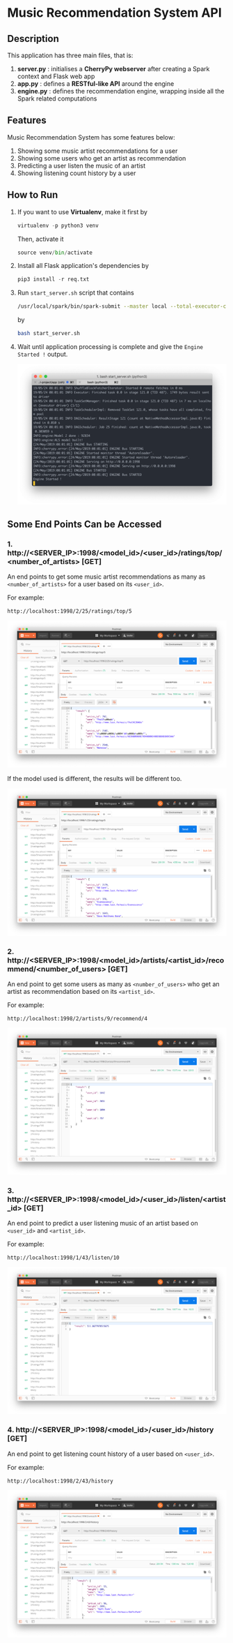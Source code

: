 # Music Recommendation System API

## Description
This application has three main files, that is:

1. **server.py** : initialises a **CherryPy webserver** after creating a Spark context and Flask web app
2. **app.py** : defines a **RESTful-like API** around the engine
3. **engine.py** :  defines the recommendation engine, wrapping inside all the Spark related computations

## Features
Music Recommendation System has some features below:
1. Showing some music artist recommendations for a user
2. Showing some users who get an artist as recommendation 
3. Predicting a user listen the music of an artist
4. Showing listening count history by a user

## How to Run
1. If you want to use **Virtualenv**, make it first by
    ```python
    virtualenv -p python3 venv
    ```
    Then, activate it
    ```python
    source venv/bin/activate
    ```
2. Install all Flask application's dependencies by
    ```python
    pip3 install -r req.txt
    ```
3. Run `start_server.sh` script that contains 
    ```bash
    /usr/local/spark/bin/spark-submit --master local --total-executor-cores 14 --executor-memory 6g server.py
    ```
    by 
    ```bash
    bash start_server.sh
    ```
4. Wait until application processing is complete and give the `Engine Started !` output.

    ![](../img/ss5.png)

## Some End Points Can be Accessed
### 1. **http://\<SERVER_IP\>:1998/\<model_id\>/\<user_id\>/ratings/top/\<number_of_artists\>** [GET]
An end points to get some music artist recommendations as many as `<number_of_artists>` for a user based on its `<user_id>`.

For example:
```
http://localhost:1998/2/25/ratings/top/5
```

![](../img/ss6.png)

If the model used is different, the results will be different too.

![](../img/ss7.png)

### 2. **http://\<SERVER_IP\>:1998/\<model_id\>/artists/\<artist_id\>/recommend/\<number_of_users\>** [GET]
An end point to get some users as many as `<number_of_users>` who get an artist as recommendation based on its `<artist_id>`.

For example:
```
http://localhost:1998/2/artists/9/recommend/4
```

![](../img/ss8.png)

### 3. **http://<SERVER_IP>:1998/\<model_id\>/\<user_id\>/listen/\<artist_id\>** [GET]
An end point to predict a user listening music of an artist based on `<user_id>` and `<artist_id>`.

For example:
```
http://localhost:1998/1/43/listen/10
```

![](../img/ss9.png)

### 4. **http://<SERVER_IP>:1998/\<model_id\>/\<user_id\>/history** [GET]

An end point to get listening count history of a user based on `<user_id>`. 

For example:
```
http://localhost:1998/2/43/history
```

![](../img/ss10.png)